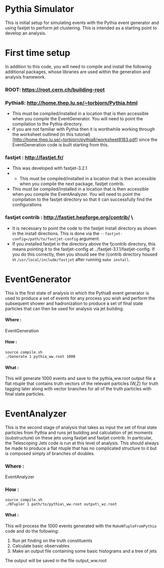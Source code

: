 # Pythia Simulator
This is initial setup for simulating events with the Pythia event generator and using fastjet to perform jet clustering.  This is intended as a starting point to develop an analysis.


# First time setup
In addition to this code, you will need to compile and install the following additional packages, whose libraries are used within the generation and analysis framework.

### ROOT: https://root.cern.ch/building-root   

### Pythia8: http://home.thep.lu.se/~torbjorn/Pythia.html 
- This must be compiled/installed in a location that is then accessible when you compile the EventGenerator.  You will need to point the compilation to the Pythia directory.
- If you are not familiar with Pythia then it is worthwhile working through the worksheet outlined (in this tutorial)[http://home.thep.lu.se/~torbjorn/pythia8/worksheet8183.pdf] since the EventGeneration code is built starting from this.

### fastjet : http://fastjet.fr/
- This was developed with fastjet-3.2.1
- - This must be compiled/installed in a location that is then accessible when you compile the next package, fastjet contrib.
- This must be compiled/installed in a location that is then accessible when you compile the EventAnalyzer.  You will need to point the compilation to the fastjet directory so that it can successfully find the configurations


### fastjet contrib : http://fastjet.hepforge.org/contrib/ \\
- It is necessary to point the code to the fastjet install directory as shown in the install directions.  This is done via the `--fastjet-config=/path/to/fastjet-config` argument.  
- If you installed fastjet in the directory above the fjcontrib directory, this means pointing it to the fastjet-config at ../fastjet-3.1.1/fastjet-config.  If you do this correctly, then you should see the /contrib directory housed in `/usr/local/include/fastjet` after running `make install`.



# EventGenerator

This is the first state of analysis in which the Pythia8 event generator is used to produce a set of events for any process you wish and perform the subsequent shower and hadronization to produce a set of final state particles that can then be used for analysis via jet building.

#### Where : 
EventGeneration

#### How : 
```
source compile.sh
./Generate 1 pythia_ww.root 1000
```

#### What :
This will generate 1000 events and save to the pythia_ww.root output file a flat ntuple that contains truth vectors of the relevant particles (W,Z) for truth tagging later along with vector<double> branches for all of the truth particles with final state particles.


# EventAnalyzer

This is the second stage of analysis that takes as input the set of final state particles from Pythia and runs jet building and calculation of jet moments (substructure) on these jets using fastjet and fastjet contrib.  In particular, the Telescoping Jets code is run at this level of analysis.  This should always be made to produce a flat ntuple that has no complicated structure to it but is composed simply of branches of doubles.

### Where : 
EventAnalyzer

### How : 
```
source compile.sh
./NTupler 1 path/to/pythia\_ww.root output\_wz.root
```

#### What :
This will process the 1000 events generated with the `MakeNTupleFromPythia` code and do the following:
1) Run jet finding on the truth constituents 
2) Calculate basic observables
3) Make an output file containing some basic histograms and a tree of jets

The output will be saved in the file output_ww.root




